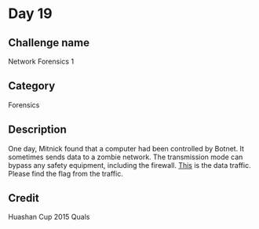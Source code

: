 # Day 19
## Challenge name
Network Forensics 1
## Category
Forensics
## Description
One day, Mitnick found that a computer had been controlled by Botnet. It sometimes sends data to a zombie network. The transmission mode can bypass any safety equipment, including the firewall. [This](./Botnet.pcap) is the data traffic. Please find the flag from the traffic.
## Credit
Huashan Cup 2015 Quals
